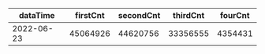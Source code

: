 |dataTime|firstCnt|secondCnt|thirdCnt|fourCnt|
|-|-|-|-|-|
|2022-06-23|45064926|44620756|33356555|4354431|